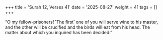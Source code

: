 +++
title = 'Surah 12, Verses 41'
date = '2025-08-27'
weight = 41
tags = []
+++

“O my fellow-prisoners! ˹The first˺ one of you will serve wine to his master, and the other will be crucified and the birds will eat from his head. The matter about which you inquired has been decided.”